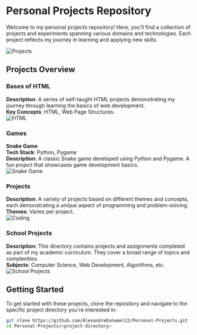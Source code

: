 # Personal Projects Repository

Welcome to my personal projects repository! Here, you'll find a collection of projects and experiments spanning various domains and technologies. Each project reflects my journey in learning and applying new skills.

![Projects](https://i.giphy.com/media/v1.Y2lkPTc5MGI3NjExeTAzZWFib2hudXR6anp1Zmp2ZnY2Zjc5Y3MyMnQ0dzNiNTdtZ200ayZlcD12MV9pbnRlcm5hbF9naWZfYnlfaWQmY3Q9Zw/GiXbMe92rt9NS/giphy.gif)

## Projects Overview

### Bases of HTML
**Description**: A series of self-taught HTML projects demonstrating my journey through learning the basics of web development.  
**Key Concepts**: HTML, Web Page Structures.  
![HTML](https://media.giphy.com/media/XAxylRMCdpbEWUAvr8/giphy.gif)

### Games
**Snake Game**  
**Tech Stack**: Python, Pygame  
**Description**: A classic Snake game developed using Python and Pygame. A fun project that showcases game development basics.  
![Snake Game](https://media.giphy.com/media/l3q2K5jinAlChoCLS/giphy.gif)

### Projects
**Description**: A variety of projects based on different themes and concepts, each demonstrating a unique aspect of programming and problem-solving.  
**Themes**: Varies per project.  
![Coding](https://media.giphy.com/media/QssGEmpkyEOhBCb7e1/giphy.gif)

### School Projects
**Description**: This directory contains projects and assignments completed as part of my academic curriculum. They cover a broad range of topics and complexities.  
**Subjects**: Computer Science, Web Development, Algorithms, etc.  
![School Projects](https://media.giphy.com/media/zOvBKUUEERdNm/giphy.gif)

## Getting Started

To get started with these projects, clone the repository and navigate to the specific project directory you're interested in:

```bash
git clone https://github.com/AlexandreDuhamel22/Personal-Projects.git
cd Personal-Projects/<project-directory>
```
